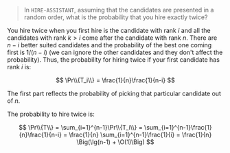 > In `HIRE-ASSISTANT`, assuming that the candidates are presented in a random
> order, what is the probability that you hire exactly twice?

You hire twice when you first hire is the candidate with rank $i$ and all the
candidates with rank $k > i$ come after the candidate with rank $n$. There
are $n - i$ better suited candidates and the probability of the best one
coming first is $1/(n-i)$ (we can ignore the other candidates and they don't
affect the probability). Thus, the probability for hiring twice if your first
candidate has rank $i$ is:

$$ \Pr\\{T_i\\} = \frac{1}{n}\frac{1}{n-i} $$

The first part reflects the probability of picking that particular candidate
out of $n$.

The probability to hire twice is:

$$ \Pr\\{T\\} = \sum_{i=1}^{n-1}\Pr\\{T_i\\}
              = \sum_{i=1}^{n-1}\frac{1}{n}\frac{1}{n-i}
              = \frac{1}{n} \sum_{i=1}^{n-1}\frac{1}{i}
              = \frac{1}{n} \Big(\lg(n-1) + \O(1)\Big) $$
